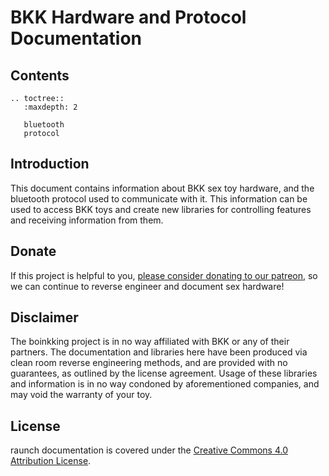 # BKK Hardware and Protocol Documentation

## Contents

```eval_rst
.. toctree::
   :maxdepth: 2

   bluetooth
   protocol
 ```
 
## Introduction

This document contains information about BKK sex toy hardware, and
the bluetooth protocol used to communicate with it. This information
can be used to access BKK toys and create new libraries for
controlling features and receiving information from them.

## Donate

If this project is helpful to you, [please consider donating
to our patreon](http://www.patreon.com/qdot), so we can continue to
reverse engineer and document sex hardware!

## Disclaimer

The boinkking project is in no way affiliated with BKK or
any of their partners. The documentation and libraries here have been
produced via clean room reverse engineering methods, and are provided
with no guarantees, as outlined by the license agreement. Usage of
these libraries and information is in no way condoned by
aforementioned companies, and may void the warranty of your toy.

## License

raunch documentation is covered under
the
[Creative Commons 4.0 Attribution License](https://creativecommons.org/licenses/by/4.0/).
